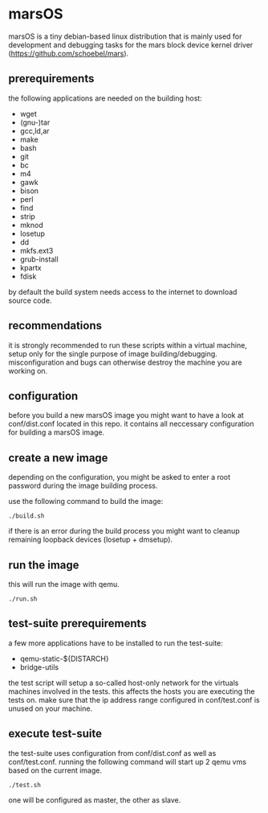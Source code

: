 # marsOS

marsOS is a tiny debian-based linux distribution that is mainly used for development and debugging tasks
for the mars block device kernel driver (https://github.com/schoebel/mars).

## prerequirements

the following applications are needed on the building host:

  * wget
  * (gnu-)tar
  * gcc,ld,ar
  * make
  * bash
  * git
  * bc
  * m4
  * gawk
  * bison
  * perl
  * find
  * strip
  * mknod
  * losetup
  * dd
  * mkfs.ext3
  * grub-install
  * kpartx
  * fdisk
  
by default the build system needs access to the internet to download source code.

## recommendations

it is strongly recommended to run these scripts within a virtual machine, setup only for the single purpose of
image building/debugging. misconfiguration and bugs can otherwise destroy the machine you are working on.

## configuration
  
before you build a new marsOS image you might want to have a look at conf/dist.conf located in this repo.
it contains all neccessary configuration for building a marsOS image.

## create a new image
    
depending on the configuration, you might be asked to enter a root password during the image building process.

use the following command to build the image:
  
    ./build.sh

if there is an error during the build process you might want to cleanup remaining
loopback devices (losetup + dmsetup).

## run the image

this will run the image with qemu.

    ./run.sh

## test-suite prerequirements

a few more applications have to be installed to run the test-suite:

  * qemu-static-${DISTARCH}
  * bridge-utils

the test script will setup a so-called host-only network for the virtuals machines
involved in the tests. this affects the hosts you are executing the tests on. make
sure that the ip address range configured in conf/test.conf is unused on your machine.

## execute test-suite

the test-suite uses configuration from conf/dist.conf as well as conf/test.conf.
running the following command will start up 2 qemu vms based on the current image.

    ./test.sh

one will be configured as master, the other as slave.